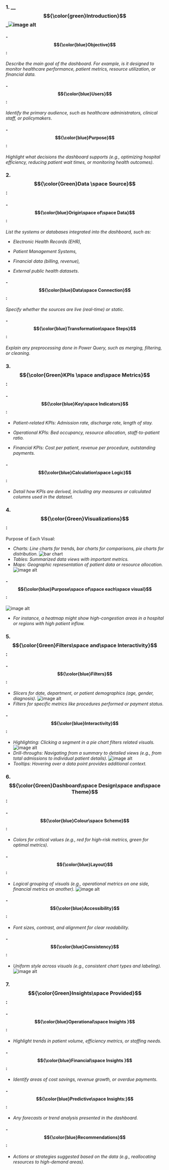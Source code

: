 ### 1. __$${\color{green}Introduction}$$_![image alt](https://github.com/supriya554/Healthcare-Power-BI-Project/blob/f79feff3a1bd452de1dd5ae80a340e17f109145e/Dashboard%20Images/total%20patients%20text.png)
#### - $${\color{blue}Objective}$$:
 _Describe the main goal of the dashboard. For example, is it designed to monitor healthcare performance, patient metrics, resource utilization, or financial data._
#### - $${\color{blue}Users}$$:
_Identify the primary audience, such as healthcare administrators, clinical staff, or policymakers_.
#### -  $${\color{blue}Purpose}$$:                        
_Highlight what decisions the dashboard supports (e.g., optimizing hospital efficiency, reducing patient wait times, or monitoring health outcomes)_.
### 2. $${\color{Green}Data \space Source}$$:                                     
#### - $${\color{blue}Origin\space of\space Data}$$: 
 _List the systems or databases integrated into the dashboard, such as:_
 
- _Electronic Health Records (EHR),_

- _Patient Management Systems,_

- _Financial data (billing, revenue),_

- _External public health datasets_.
 #### - $${\color{blue}Data\space Connection}$$:
  _Specify whether the sources are live (real-time) or static._
  #### - $${\color{blue}Transformation\space Steps}$$:
   _Explain any preprocessing done in Power Query, such as merging, filtering, or cleaning._
 ### 3. $${\color{Green}KPIs \space and\space Metrics}$$:
 #### - $${\color{blue}Key\space Indicators}$$: 
- _Patient-related KPIs: Admission rate, discharge rate, length of stay._

- _Operational KPIs: Bed occupancy, resource allocation, staff-to-patient ratio._

- _Financial KPIs: Cost per patient, revenue per procedure, outstanding payments._
 #### - $${\color{blue}Calculation\space Logic}$$:
 - _Detail how KPIs are derived, including any measures or calculated columns used in the dataset._
### 4. $${\color{Green}Visualizations}$$: 
Purpose of Each Visual:    
- _Charts: Line charts for trends, bar charts for comparisons, pie charts for distribution._
![bar chart](https://github.com/user-attachments/assets/a82b6350-3297-483a-b6e3-1febf7252898)
- _Tables: Summarized data views with important metrics._
- _Maps: Geographic representation of patient data or resource allocation._
![image alt](https://github.com/supriya554/Healthcare-Power-BI-Project/blob/0461a61af3e5100958bc7572c012e6fd11bc8262/Dashboard%20Images/area%20chart.png)
 #### - $${\color{blue}Purpose\space of\space each\space visual}$$:
 ![image alt](https://github.com/supriya554/Healthcare-Power-BI-Project/blob/8ceacdab90cee95855b76b361dcbf6dd1853f594/Dashboard%20Images/table.png)
- _For instance, a heatmap might show high-congestion areas in a hospital or regions with high patient inflow._
### 5. $${\color{Green}Filters\space and\space Interactivity}$$: 
 #### - $${\color{blue}Filters}$$:
 - _Slicers for date, department, or patient demographics (age, gender, diagnosis)._
   ![image alt](https://github.com/supriya554/Healthcare-Power-BI-Project/blob/9c07715e44bd866229cd78495998006bbf2d2cd2/Dashboard%20Images/slicer.png)
 - _Filters for specific metrics like procedures performed or payment status._
#### - $${\color{blue}Interactivity}$$:
  - _Highlighting: Clicking a segment in a pie chart filters related visuals._
 ![image alt](https://github.com/supriya554/Healthcare-Power-BI-Project/blob/c6cb44ced677a6c579fb1be4b480f545baa3296f/Dashboard%20Images/column%20chart.png)
 - _Drill-throughs: Navigating from a summary to detailed views (e.g., from total admissions to individual patient details)._
![image alt](https://github.com/supriya554/Healthcare-Power-BI-Project/blob/7fcb49e32ad49a21f877d22aca6c4c3ed0e4c456/Dashboard%20Images/bar%20chart.png)
  - _Tooltips: Hovering over a data point provides additional context._
### 6. $${\color{Green}Dashboard\space Design\space and\space Theme}$$:
#### - $${\color{blue}Colour\space Scheme}$$:
- _Colors for critical values (e.g., red for high-risk metrics, green for optimal metrics)._
#### - $${\color{blue}Layout}$$:
- _Logical grouping of visuals (e.g., operational metrics on one side, financial metrics on another)._
![image alt](https://github.com/supriya554/Healthcare-Power-BI-Project/blob/ad9c4cc4176164bb2b3606d435eb3a408224ec71/Dashboard%20Images/line%20chart.png)
#### - $${\color{blue}Accessibility}$$:
- _Font sizes, contrast, and alignment for clear readability._
#### - $${\color{blue}Consistency}$$:
- _Uniform style across visuals (e.g., consistent chart types and labeling)._
![image alt](https://github.com/supriya554/Healthcare-Power-BI-Project/blob/b0f48f35483dc24328f715ebe7ec010e873db0e1/Dashboard%20Images/sparkline%20chart.png)
### 7. $${\color{Green}Insights\space Provided}$$:
#### - $${\color{blue}Operational\space Insights }$$:                                                       
- _Highlight trends in patient volume, efficiency metrics, or staffing needs._
#### - $${\color{blue}Financial\space Insights }$$:   
- _Identify areas of cost savings, revenue growth, or overdue payments._
#### - $${\color{blue}Predictive\space Insights:}$$:   
- _Any forecasts or trend analysis presented in the dashboard._
#### - $${\color{blue}Recommendations}$$:   
- _Actions or strategies suggested based on the data (e.g., reallocating resources to high-demand areas)._

